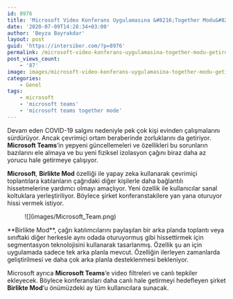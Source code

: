 ```yaml
---
id: 8976
title: 'Microsoft Video Konferans Uygulamasına &#8216;Together Modu&#8217; Getirdi'
date: '2020-07-09T14:28:34+03:00'
author: 'Beyza Bayrakdar'
layout: post
guid: 'https://intersiber.com/?p=8976'
permalink: /microsoft-video-konferans-uygulamasina-together-modu-getirdi/
post_views_count:
    - '87'
image: images/microsoft-video-konferans-uygulamasina-together-modu-getirdi-e1594294063258.png
categories:
    - Genel
tags:
    - microsoft
    - 'microsoft teams'
    - 'microsoft teams together mode'
---
```


Devam eden COVID-19 salgını nedeniyle pek çok kişi evinden çalışmalarını sürdürüyor. Ancak çevrimiçi ortam beraberinde zorluklarını da getiriyor. **Microsoft Teams**’in yepyeni güncellemeleri ve özellikleri bu sorunların bazılarını ele almaya ve bu yeni fiziksel izolasyon çağını biraz daha az yorucu hale getirmeye çalışıyor.

**Microsoft**, **Birlikte Mod** özelliği ile yapay zeka kullanarak çevrimiçi toplantılara katılanların çağrıdaki diğer kişilerle daha bağlantılı hissetmelerine yardımcı olmayı amaçlıyor. Yeni özellik ile kullanıcılar sanal koltuklara yerleştiriliyor. Böylece şirket konferanstakilere yan yana oturuyor hissi vermek istiyor.

<div class="wp-block-image"><figure class="aligncenter size-large">![](images/Microsoft_Team.png)</figure></div>**Birlikte Mod**, çağrı katılımcılarını paylaşılan bir arka planda toplantı veya sınıftaki diğer herkesle aynı odada oturuyormuş gibi hissettirmek için segmentasyon teknolojisini kullanarak tasarlanmış. Özellik şu an için uygulamada sadece tek arka planla mevcut. Özelliğin ilerleyen zamanlarda geliştirilmesi ve daha çok arka planla desteklenmesi bekleniyor.

Microsoft ayrıca **Microsoft Teams**‘e video filtreleri ve canlı tepkiler ekleyecek. Böylece konferansları daha canlı hale getirmeyi hedefleyen şirket **Birlikte Mod**‘u önümüzdeki ay tüm kullanıcılara sunacak.